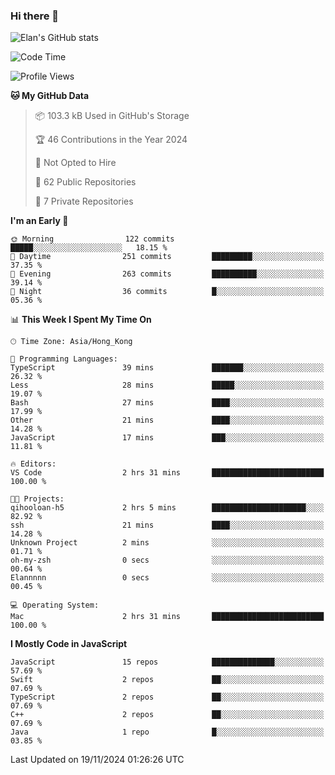 ### Hi there 👋

![Elan's GitHub stats](https://github-readme-stats.vercel.app/api?username=elaninhust&rank_icon=github)

<!--START_SECTION:waka-->
![Code Time](http://img.shields.io/badge/Code%20Time-491%20hrs%2013%20mins-blue)

![Profile Views](http://img.shields.io/badge/Profile%20Views-0-blue)

**🐱 My GitHub Data** 

> 📦 103.3 kB Used in GitHub's Storage 
 > 
> 🏆 46 Contributions in the Year 2024
 > 
> 🚫 Not Opted to Hire
 > 
> 📜 62 Public Repositories 
 > 
> 🔑 7 Private Repositories 
 > 
**I'm an Early 🐤** 

```text
🌞 Morning                122 commits         █████░░░░░░░░░░░░░░░░░░░░   18.15 % 
🌆 Daytime                251 commits         █████████░░░░░░░░░░░░░░░░   37.35 % 
🌃 Evening                263 commits         ██████████░░░░░░░░░░░░░░░   39.14 % 
🌙 Night                  36 commits          █░░░░░░░░░░░░░░░░░░░░░░░░   05.36 % 
```


📊 **This Week I Spent My Time On** 

```text
🕑︎ Time Zone: Asia/Hong_Kong

💬 Programming Languages: 
TypeScript               39 mins             ███████░░░░░░░░░░░░░░░░░░   26.32 % 
Less                     28 mins             █████░░░░░░░░░░░░░░░░░░░░   19.07 % 
Bash                     27 mins             ████░░░░░░░░░░░░░░░░░░░░░   17.99 % 
Other                    21 mins             ████░░░░░░░░░░░░░░░░░░░░░   14.28 % 
JavaScript               17 mins             ███░░░░░░░░░░░░░░░░░░░░░░   11.81 % 

🔥 Editors: 
VS Code                  2 hrs 31 mins       █████████████████████████   100.00 % 

🐱‍💻 Projects: 
qihooloan-h5             2 hrs 5 mins        █████████████████████░░░░   82.92 % 
ssh                      21 mins             ████░░░░░░░░░░░░░░░░░░░░░   14.28 % 
Unknown Project          2 mins              ░░░░░░░░░░░░░░░░░░░░░░░░░   01.71 % 
oh-my-zsh                0 secs              ░░░░░░░░░░░░░░░░░░░░░░░░░   00.64 % 
Elannnnn                 0 secs              ░░░░░░░░░░░░░░░░░░░░░░░░░   00.45 % 

💻 Operating System: 
Mac                      2 hrs 31 mins       █████████████████████████   100.00 % 
```

**I Mostly Code in JavaScript** 

```text
JavaScript               15 repos            ██████████████░░░░░░░░░░░   57.69 % 
Swift                    2 repos             ██░░░░░░░░░░░░░░░░░░░░░░░   07.69 % 
TypeScript               2 repos             ██░░░░░░░░░░░░░░░░░░░░░░░   07.69 % 
C++                      2 repos             ██░░░░░░░░░░░░░░░░░░░░░░░   07.69 % 
Java                     1 repo              █░░░░░░░░░░░░░░░░░░░░░░░░   03.85 % 
```




 Last Updated on 19/11/2024 01:26:26 UTC
<!--END_SECTION:waka-->
